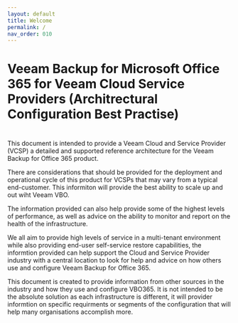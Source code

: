 ```yaml
---
layout: default
title: Welcome
permalink: /
nav_order: 010
---
```


# Veeam Backup for Microsoft Office 365 for Veeam Cloud Service Providers (Architrectural Configuration Best Practise) 
#

This document is intended to provide a Veeam Cloud and Service Provider (VCSP) a detailed and supported reference architecture for the Veeam Backup for Office 365 product.  

There are considerations that should be provided for the deployment and operational cycle of this product for VCSPs that may vary from a typical end-customer.  This informiton will provide the best ability to scale up and out wiht Veeam VBO.

The information provided can also help provide some of the highest levels of performance, as well as advice on the ability to monitor and report on the health of the infrastructure.  

We all aim to provide high levels of service in a multi-tenant environment while also providing end-user self-service restore capabilities,  the informtion provided can help support the Cloud and Service Provider industry with a central location to look for help and advice on how others use and configure Veeam Backup for Office 365.

This document is created to provide information from other sources in the industry and how they use and configure VBO365. It is not intended to be the absolute solution as each infrastructure is different, it will provider informtion on specific requirments or segments of the  configuration that will help many organisations accomplish more. 

